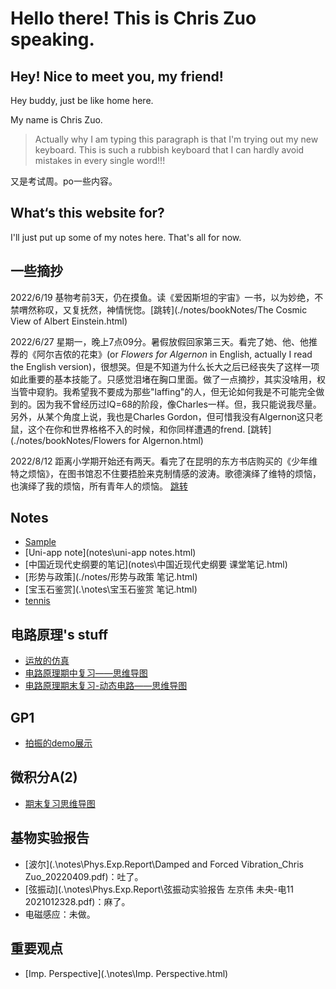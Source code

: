 # Hello there! This is Chris Zuo speaking.

## Hey! Nice to meet you, my friend!

Hey buddy, just be like home here. 

My name is Chris Zuo.

> Actually why I am typing this paragraph is that I'm trying out my new keyboard. This is such a rubbish keyboard that I can hardly avoid mistakes in every single word!!!

又是考试周。po一些内容。

## What‘s this website for?

I'll just put up some of my notes here. That's all for now.

## 一些摘抄

2022/6/19 基物考前3天，仍在摸鱼。读《爱因斯坦的宇宙》一书，以为妙绝，不禁喟然称叹，又复抚然，神情恍惚。[跳转](./notes/bookNotes/The Cosmic View of Albert Einstein.html)

2022/6/27 星期一，晚上7点09分。暑假放假回家第三天。看完了她、他、他推荐的《阿尔吉侬的花束》(or *Flowers for Algernon* in English, actually I read the English version)，很想哭。但是不知道为什么长大之后已经丧失了这样一项如此重要的基本技能了。只感觉泪堵在胸口里面。做了一点摘抄，其实没啥用，权当管中窥豹。我希望我不要成为那些"laffing"的人，但无论如何我是不可能完全做到的。因为我不曾经历过IQ=68的阶段，像Charles一样。但，我只能说我尽量。另外，从某个角度上说，我也是Charles Gordon，但可惜我没有Algernon这只老鼠，这个在你和世界格格不入的时候，和你同样遭遇的frend. [跳转](./notes/bookNotes/Flowers for Algernon.html)

2022/8/12 距离小学期开始还有两天。看完了在昆明的东方书店购买的《少年维特之烦恼》，在图书馆忍不住要捂脸来克制情感的波涛。歌德演绎了维特的烦恼，也演绎了我的烦恼，所有青年人的烦恼。 [跳转](./notes/bookNotes/少年维特之烦恼.html)

## Notes

- [Sample](notes\note1.html)
- [Uni-app note](notes\uni-app notes.html)
- [中国近现代史纲要的笔记](notes\中国近现代史纲要 课堂笔记.html)
- [形势与政策](./notes/形势与政策 笔记.html)
- [宝玉石鉴赏](.\notes\宝玉石鉴赏 笔记.html)
- [tennis](.\notes\网球.html)

## 电路原理's stuff

- [运放的仿真](notes/Circuits/电路原理仿真.html)
- [电路原理期中复习——思维导图](notes/Circuits/PrinciplesOfCircuits_mid_term_reviewing.html)
- [电路原理期末复习-动态电路——思维导图](notes/Circuits/电路原理期末复习-动态电路.html)

## GP1

- [拍振的demo展示](./notes/GP/beat.html)

## 微积分A(2)

- [期末复习思维导图](notes\Calculus\微积分A(2)期末复习.html)

## 基物实验报告

- [波尔](.\notes\Phys.Exp.Report\Damped and Forced Vibration_Chris Zuo_20220409.pdf)：吐了。
- [弦振动](.\notes\Phys.Exp.Report\弦振动实验报告 左京伟 未央-电11 2021012328.pdf)：麻了。
- 电磁感应：未做。

## 重要观点

- [Imp. Perspective](.\notes\Imp. Perspective.html)
